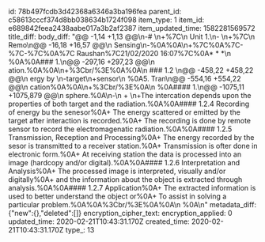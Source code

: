 id: 78b497fcdb3d42368a6346a3ba196fea
parent_id: c58613cccf374d8bb038634b1724f098
item_type: 1
item_id: e689842feea2438aabe017a3b2af2387
item_updated_time: 1582281569572
title_diff: 
body_diff: "@@ -1,14 +1,13 @@\n-# \n+%7C\n Unit 1.\n- \n+%7C\n Remo\n@@ -16,18 +16,57 @@\n  Sensing\n-%0A%0A\n+%7C%0A%7C-%7C-%7C%0A%7C Raushan%7C21/02/2020 16:07%7C%0A* * *\n %0A%0A### 1.\n@@ -297,16 +297,23 @@\n ation.%0A%0A\n+%3Cbr/%3E%0A%0A\n ### 1.2 \n@@ -458,22 +458,22 @@\n ergy by \n-target\n+sensor\n %0A5. Tran\n@@ -554,16 +554,22 @@\n cation%0A%0A\n+%3Cbr/%3E%0A\n %0A#### 1.\n@@ -1075,11 +1075,879 @@\n sphere.%0A\n-\n + \n+The intercation depends upon the properties of both target and the radiation.%0A%0A#### 1.2.4 Recording of energy bu the senesor%0A+ The energy scattered or emitted by the target after interaction is recorded.%0A+ The recording is done by remote sensor to record the electromagenatic radiation.%0A%0A#### 1.2.5 Transmission, Reception and Processing%0A+ The energy recorded by the sesor is transmitted to a receiver station.%0A+ Transmission is ofter done in electronic form.%0A+ At receiving station the data is processed into an image (hardcopy and/or digital).%0A%0A#### 1.2.6 Interpretation and Analysis%0A+ The processed image is interpreted, visually and/or digitally%0A+ and the information about the object is extracted through analysis.%0A%0A#### 1.2.7 Application%0A+ The extracted information is used to better understand the object or%0A+ To assist in solving a particular problem.%0A%0A%3Cbr/%3E%0A%0A\n %0A\n"
metadata_diff: {"new":{},"deleted":[]}
encryption_cipher_text: 
encryption_applied: 0
updated_time: 2020-02-21T10:43:31.170Z
created_time: 2020-02-21T10:43:31.170Z
type_: 13